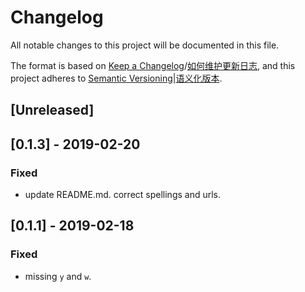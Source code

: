 # Changelog
All notable changes to this project will be documented in this file.

The format is based on [Keep a Changelog](https://keepachangelog.com/en/1.0.0/)/[如何维护更新日志](https://keepachangelog.com/zh-CN/1.0.0/),
and this project adheres to [Semantic Versioning](https://semver.org/spec/v2.0.0.html)|[语义化版本](https://semver.org/lang/zh-CN/).

## [Unreleased]

## [0.1.3] - 2019-02-20
### Fixed
- update README.md. correct spellings and urls.

## [0.1.1] - 2019-02-18
### Fixed
- missing `y` and `w`.
